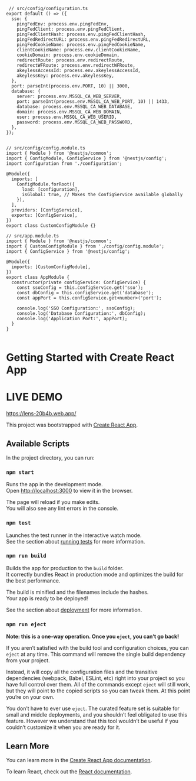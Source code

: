 ```
 // src/config/configuration.ts
export default () => ({
  sso: {
    pingFedEnv: process.env.pingFedEnv,
    pingFedClient: process.env.pingFedClient,
    pingFedClientHash: process.env.pingFedClientHash,
    pingFedRedirectURL: process.env.pingFedRedirectURL,
    pingFedCookieName: process.env.pingFedCookieName,
    clientCookieName: process.env.clientCookieName,
    cookieDomain: process.env.cookieDomain,
    redirectRoute: process.env.redirectRoute,
    redirectWFRoute: process.env.redirectWFRoute,
    akeylessAccessId: process.env.akeylessAccessId,
    akeylessKey: process.env.akeylessKey,
  },
  port: parseInt(process.env.PORT, 10) || 3000,
  database: {
    server: process.env.MSSQL_CA_WEB_SERVER,
    port: parseInt(process.env.MSSQL_CA_WEB_PORT, 10) || 1433,
    database: process.env.MSSQL_CA_WEB_DATABASE,
    domain: process.env.MSSQL_CA_WEB_DOMAIN,
    user: process.env.MSSQL_CA_WEB_USERID,
    password: process.env.MSSQL_CA_WEB_PASSWORD,
  },
});


// src/config/config.module.ts
import { Module } from '@nestjs/common';
import { ConfigModule, ConfigService } from '@nestjs/config';
import configuration from './configuration';

@Module({
  imports: [
    ConfigModule.forRoot({
      load: [configuration],
      isGlobal: true, // Makes the ConfigService available globally
    }),
  ],
  providers: [ConfigService],
  exports: [ConfigService],
})
export class CustomConfigModule {}

// src/app.module.ts
import { Module } from '@nestjs/common';
import { CustomConfigModule } from './config/config.module';
import { ConfigService } from '@nestjs/config';

@Module({
  imports: [CustomConfigModule],
})
export class AppModule {
  constructor(private configService: ConfigService) {
    const ssoConfig = this.configService.get('sso');
    const dbConfig = this.configService.get('database');
    const appPort = this.configService.get<number>('port');

    console.log('SSO Configuration:', ssoConfig);
    console.log('Database Configuration:', dbConfig);
    console.log('Application Port:', appPort);
  }
}


```


# Getting Started with Create React App

# LIVE DEMO
https://lens-20b4b.web.app/

This project was bootstrapped with [Create React App](https://github.com/facebook/create-react-app).

## Available Scripts

In the project directory, you can run:

### `npm start`

Runs the app in the development mode.\
Open [http://localhost:3000](http://localhost:3000) to view it in the browser.

The page will reload if you make edits.\
You will also see any lint errors in the console.

### `npm test`

Launches the test runner in the interactive watch mode.\
See the section about [running tests](https://facebook.github.io/create-react-app/docs/running-tests) for more information.

### `npm run build`

Builds the app for production to the `build` folder.\
It correctly bundles React in production mode and optimizes the build for the best performance.

The build is minified and the filenames include the hashes.\
Your app is ready to be deployed!

See the section about [deployment](https://facebook.github.io/create-react-app/docs/deployment) for more information.

### `npm run eject`

**Note: this is a one-way operation. Once you `eject`, you can’t go back!**

If you aren’t satisfied with the build tool and configuration choices, you can `eject` at any time. This command will remove the single build dependency from your project.

Instead, it will copy all the configuration files and the transitive dependencies (webpack, Babel, ESLint, etc) right into your project so you have full control over them. All of the commands except `eject` will still work, but they will point to the copied scripts so you can tweak them. At this point you’re on your own.

You don’t have to ever use `eject`. The curated feature set is suitable for small and middle deployments, and you shouldn’t feel obligated to use this feature. However we understand that this tool wouldn’t be useful if you couldn’t customize it when you are ready for it.

## Learn More

You can learn more in the [Create React App documentation](https://facebook.github.io/create-react-app/docs/getting-started).

To learn React, check out the [React documentation](https://reactjs.org/).
